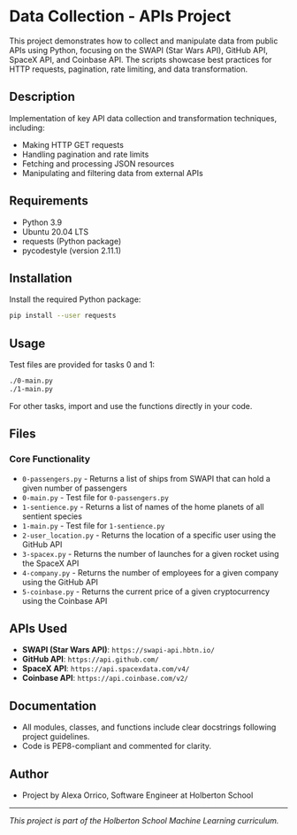 # Data Collection - APIs Project

This project demonstrates how to collect and manipulate data from public APIs using Python, focusing on the SWAPI (Star Wars API), GitHub API, SpaceX API, and Coinbase API. The scripts showcase best practices for HTTP requests, pagination, rate limiting, and data transformation.

## Description

Implementation of key API data collection and transformation techniques, including:
- Making HTTP GET requests
- Handling pagination and rate limits
- Fetching and processing JSON resources
- Manipulating and filtering data from external APIs

## Requirements

- Python 3.9
- Ubuntu 20.04 LTS
- requests (Python package)
- pycodestyle (version 2.11.1)

## Installation

Install the required Python package:
```bash
pip install --user requests
```

## Usage

Test files are provided for tasks 0 and 1:
```bash
./0-main.py
./1-main.py
```

For other tasks, import and use the functions directly in your code.

## Files

### Core Functionality
- `0-passengers.py` - Returns a list of ships from SWAPI that can hold a given number of passengers
- `0-main.py` - Test file for `0-passengers.py`
- `1-sentience.py` - Returns a list of names of the home planets of all sentient species
- `1-main.py` - Test file for `1-sentience.py`
- `2-user_location.py` - Returns the location of a specific user using the GitHub API
- `3-spacex.py` - Returns the number of launches for a given rocket using the SpaceX API
- `4-company.py` - Returns the number of employees for a given company using the GitHub API
- `5-coinbase.py` - Returns the current price of a given cryptocurrency using the Coinbase API

## APIs Used

- **SWAPI (Star Wars API)**: `https://swapi-api.hbtn.io/`
- **GitHub API**: `https://api.github.com/`
- **SpaceX API**: `https://api.spacexdata.com/v4/`
- **Coinbase API**: `https://api.coinbase.com/v2/`

## Documentation

- All modules, classes, and functions include clear docstrings following project guidelines.
- Code is PEP8-compliant and commented for clarity.

## Author

- Project by Alexa Orrico, Software Engineer at Holberton School

---

*This project is part of the Holberton School Machine Learning curriculum.* 